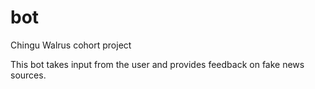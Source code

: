 # bot

Chingu Walrus cohort project

This bot takes input from the user and provides feedback on fake news sources. 
